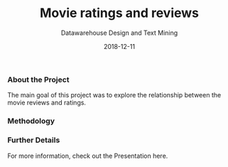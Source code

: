 ﻿---
title: Movie ratings and reviews
subtitle: Datawarehouse Design and Text Mining
method: Text Mining
layout: post
modal-id: 1
date: 2018-12-11
img: imdb.png
thumbnail: imdb.png
alt: image-alt

---

###  About the Project
The main goal of this project was to explore the relationship between the movie reviews and ratings.

### Methodology


### Further Details
For more information, check out the Presentation here.
